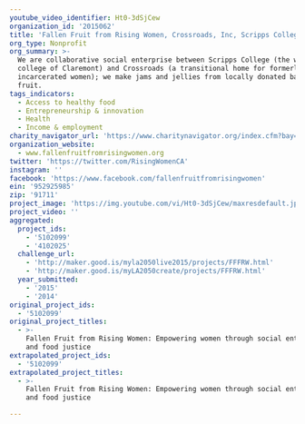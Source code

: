 ```yaml
---
youtube_video_identifier: Ht0-3dSjCew
organization_id: '2015062'
title: 'Fallen Fruit from Rising Women, Crossroads, Inc, Scripps College'
org_type: Nonprofit
org_summary: >-
  We are collaborative social enterprise between Scripps College (the women's
  college of Claremont) and Crossroads (a transitional home for formerly
  incarcerated women); we make jams and jellies from locally donated back yard
  fruit.
tags_indicators:
  - Access to healthy food
  - Entrepreneurship & innovation
  - Health
  - Income & employment
charity_navigator_url: 'https://www.charitynavigator.org/index.cfm?bay=search.profile&ein=952925985'
organization_website:
  - www.fallenfruitfromrisingwomen.org
twitter: 'https://twitter.com/RisingWomenCA'
instagram: ''
facebook: 'https://www.facebook.com/fallenfruitfromrisingwomen'
ein: '952925985'
zip: '91711'
project_image: 'https://img.youtube.com/vi/Ht0-3dSjCew/maxresdefault.jpg'
project_video: ''
aggregated:
  project_ids:
    - '5102099'
    - '4102025'
  challenge_url:
    - 'http://maker.good.is/myla2050live2015/projects/FFFRW.html'
    - 'http://maker.good.is/myLA2050create/projects/FFFRW.html'
  year_submitted:
    - '2015'
    - '2014'
original_project_ids:
  - '5102099'
original_project_titles:
  - >-
    Fallen Fruit from Rising Women: Empowering women through social enterprise
    and food justice
extrapolated_project_ids:
  - '5102099'
extrapolated_project_titles:
  - >-
    Fallen Fruit from Rising Women: Empowering women through social enterprise
    and food justice

---
```

